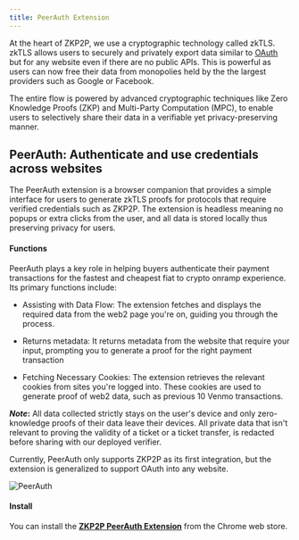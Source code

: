 ```yaml
---
title: PeerAuth Extension
---
```


At the heart of ZKP2P, we use a cryptographic technology called zkTLS. zkTLS allows users to securely and privately export data similar to [OAuth](https://oauth.net/2/) but for any website even if there are no public APIs. This is powerful as users can now free their data from monopolies held by the the largest providers such as Google or Facebook.

The entire flow is powered by advanced cryptographic techniques like Zero Knowledge Proofs (ZKP) and Multi-Party Computation (MPC), to enable users to selectively share their data in a verifiable yet privacy-preserving manner.


## PeerAuth: Authenticate and use credentials across websites

The PeerAuth extension is a browser companion that provides a simple interface for users to generate zkTLS proofs for protocols that require verified credentials such as ZKP2P. The extension is headless meaning no popups or extra clicks from the user, and all data is stored locally thus preserving privacy for users.

#### Functions

PeerAuth plays a key role in helping buyers authenticate their payment transactions for the fastest and cheapest fiat to crypto onramp experience. Its primary functions include:

-   Assisting with Data Flow: The extension fetches and displays the required data from the web2 page you're on, guiding you through the process.

-   Returns metadata: It returns metadata from the website that require your input, prompting you to generate a proof for the right payment transaction

-   Fetching Necessary Cookies: The extension retrieves the relevant cookies from sites you're logged into. These cookies are used to generate proof of web2 data, such as previous 10 Venmo transactions.

***Note*:** All data collected strictly stays on the user's device and only zero-knowledge proofs of their data leave their devices. All private data that isn't relevant to proving the validity of a ticket or a ticket transfer, is redacted before sharing with our deployed verifier.

Currently, PeerAuth only supports ZKP2P as its first integration, but the extension is generalized to support OAuth into any website.

![PeerAuth](/img/developer/PeerAuth1.avif)  


#### Install

You can install the [**ZKP2P PeerAuth Extension**](https://chromewebstore.google.com/detail/zkp2p-extension/ijpgccednehjpeclfcllnjjcmiohdjih?hl=en&authuser=3&pli=1) from the Chrome web store.

